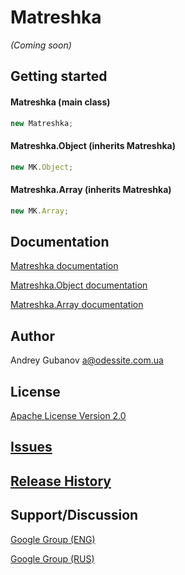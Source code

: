 # Matreshka
_(Coming soon)_

## Getting started
#### Matreshka (main class)
```javascript
new Matreshka;
```

#### Matreshka.Object (inherits Matreshka)
```javascript
new MK.Object;
```

#### Matreshka.Array (inherits Matreshka)
```javascript
new MK.Array;
```

## Documentation
[Matreshka documentation](http://finom.github.io/matreshka/docs/Matreshka.html)

[Matreshka.Object documentation](http://finom.github.io/matreshka/docs/Matreshka.Object.html)

[Matreshka.Array documentation](http://finom.github.io/matreshka/docs/Matreshka.Array.html)


## Author
Andrey Gubanov
<a@odessite.com.ua>

## License
[Apache License Version 2.0](https://github.com/finom/matreshka/blob/master/LICENSE)

## [Issues](https://github.com/finom/matreshka/issues)

## [Release History](https://github.com/finom/matreshka/releases)

## Support/Discussion
[Google Group (ENG)](https://groups.google.com/forum/#!forum/matreshkajs)

[Google Group (RUS)](https://groups.google.com/forum/#!forum/matreshkajs-rus)

